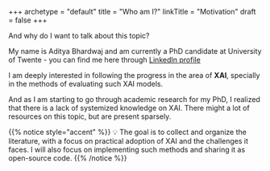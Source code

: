 +++
archetype = "default"
title = "Who am I?"
linkTitle = "Motivation"
draft = false
+++

And why do I want to talk about this topic?

My name is Aditya Bhardwaj and am currently a PhD candidate at University of Twente - you can find me here through [LinkedIn profile](https://www.linkedin.com/in/ab4dev/)

I am deeply interested in following the progress in the area of **XAI**, specially in the methods of evaluating such XAI models. 

And as I am starting to go through academic research for my PhD, I realized that there is a lack of systemized knowledge on XAI. There might a lot of resources on this topic, but are present sparsely.

{{% notice style="accent" %}}
:bulb: The goal is to collect and organize the literature, with a focus on practical adoption of XAI and the challenges it faces. I will also focus on implementing such methods and sharing it as open-source code. 
{{% /notice %}}

